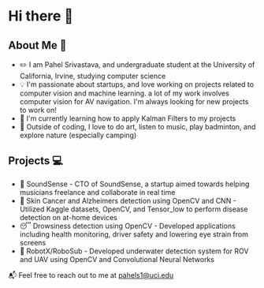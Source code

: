 # Hi there 👋

<!--
**pahels/pahels** is a ✨ _special_ ✨ repository because its `README.md` (this file) appears on your GitHub profile.

Here are some ideas to get you started:

- 🔭 I’m currently working on ...
- 🌱 I’m currently learning ...
- 👯 I’m looking to collaborate on ...
- 🤔 I’m looking for help with ...
- 💬 Ask me about ...
- 📫 How to reach me: ...
- 😄 Pronouns: ...
- ⚡ Fun fact: ...
-->
  
## About Me 🚀 
- ✏️ I am Pahel Srivastava, and undergraduate student at the University of California, Irvine, studying computer science
- 💡 I'm passionate about startups, and love working on projects related to computer vision and machine learning. a lot of my work involves computer vision for AV navigation. I'm always looking for new projects to work on!
- 🌱 I'm currently learning how to apply Kalman Filters to my projects
- 🔆 Outside of coding, I love to do art, listen to music, play badminton, and explore nature (especially camping)

## Projects 💻 
- 🎵 SoundSense - CTO of SoundSense, a startup aimed towards helping musicians freelance and collaborate in real time
- 🦠 Skin Cancer and Alzheimers detection using OpenCV and CNN - Utilized Kaggle datasets, OpenCV, and Tensor_low to perform disease detection on at-home devices
- 😴 Drowsiness detection using OpenCV - Developed applications including health monitoring, driver safety and lowering eye strain from screens
- 🤖 RobotX/RoboSub - Developed underwater detection system for ROV and UAV using OpenCV and Convolutional Neural Networks

📬 Feel free to reach out to me at pahels1@uci.edu



